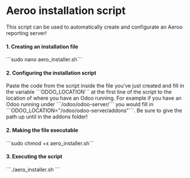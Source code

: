 # Aeroo installation script
This script can be used to automatically create and configurate an Aeroo reporting server!

<h4>1. Creating an installation file</h4>
```sudo nano aero_installer.sh```

<h4>2. Configuring the installation script</h4>
Paste the code from the script inside the file you've just created and fill in the variable ```ODOO_LOCATION``` at the first line of the script to the location of where you have an Odoo running.
For example if you have an Odoo running under ```/odoo/odoo-server/``` you would fill in ```ODOO_LOCATION="/odoo/odoo-server/addons"```.
Be sure to give the path up until in the addons folder!

<h4>2. Making the file executable</h4>
```sudo chmod +x aero_installer.sh```

<h4>3. Executing the script</h4>
```./aero_installer.sh ```
